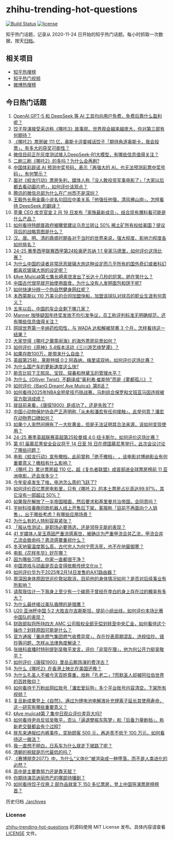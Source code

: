 # zhihu-trending-hot-questions

[![Build Status](https://github.com/justjavac/zhihu-trending-hot-questions/workflows/ci/badge.svg?branch=master)](https://github.com/justjavac/zhihu-trending-hot-questions/actions)
[![license](https://img.shields.io/github/license/justjavac/zhihu-trending-hot-questions)](https://github.com/justjavac/zhihu-trending-hot-questions/blob/master/LICENSE)

知乎热门话题，记录从 2020-11-24
日开始的知乎热门话题。每小时抓取一次数据，按天[归档](./archives)。

## 相关项目

- [知乎热搜榜](https://github.com/justjavac/zhihu-trending-top-search)
- [知乎热门视频](https://github.com/justjavac/zhihu-trending-hot-video)
- [微博热搜榜](https://github.com/justjavac/weibo-trending-hot-search)

## 今日热门话题

<!-- BEGIN -->
<!-- 最后更新时间 Sun Feb 16 2025 17:20:39 GMT+0800 (China Standard Time) -->

1. [OpenAI GPT-5 和 DeepSeek 等 AI 工具均向用户免费，免费后靠什么盈利呢？](https://www.zhihu.com/question/12125468521)
1. [饺子导演接受采访称《哪吒3》故事观、世界观会越来越庞大，你对第三部有何期待？](https://www.zhihu.com/question/12217240990)
1. [《哪吒2》票房破 111 亿，奥斯卡评委喊话饺子「期待角逐奥斯卡，我会投票」，有多大的获奖可能性？](https://www.zhihu.com/question/12349394734)
1. [微信目前正在灰度测试接入DeepSeek-R1大模型，有哪些信息值得关注？](https://www.zhihu.com/question/12352110602)
1. [二刷三刷《哪吒2》的多吗？为什么会再刷?](https://www.zhihu.com/question/12163216712)
1. [中国体彩辟谣 AI 预测中奖号码，表示「再强大的 AI，也无法预测彩票中奖号码」，有何警示？](https://www.zhihu.com/question/12019987474)
1. [面对《蛟龙行动》票房失利，媒体人称「没人敢投资军事电影了」「大家以后都去看动画片吧」，如何评价该观点？](https://www.zhihu.com/question/12238755284)
1. [腾讯的微信总部为什么在广州而不是深圳？](https://www.zhihu.com/question/10902978143)
1. [王毅外长用金庸小说名句回应中美关系「他强任他强，清风拂山岗」，怎样看待 DeepSeek 的翻译？](https://www.zhihu.com/question/12336579566)
1. [苹果 CEO 库克官宣 2 月 19 日发布「家族最新成员」，结合现有爆料看可能是什么产品？](https://www.zhihu.com/question/12181026870)
1. [如何看待特朗普政府被曝曾建议乌克兰转让 50% 稀土矿所有权给美国？提议背后的战略意图是什么？](https://www.zhihu.com/question/12372962376)
1. [汉、唐、明、清的鼎盛时期各对于当时的世界来说，强大程度、影响力程度各如何排名？](https://www.zhihu.com/question/11423718112)
1. [24-25 赛季西甲联赛西甲第24轮奥萨苏纳 1:1 皇家马德里，如何评价这场比赛？](https://www.zhihu.com/question/12352416731)
1. [为什么中国的读者非常厌恶玻璃大炮这种设定而几乎所有的国外奇幻或者科幻都喜欢玻璃大炮的设定呢？](https://www.zhihu.com/question/11885582707)
1. [《Ave Mujica》第七集长崎素世发出了长达十几秒的尬笑，她在笑什么？](https://www.zhihu.com/question/12191273251)
1. [中国古代很早就开始使用面食，为什么没有人发明面包和饼干呢?](https://www.zhihu.com/question/11933917789)
1. [如何快速分辨一个伪自然健身网红呢？](https://www.zhihu.com/question/798490492)
1. [本西蒙斯以 110 万美元的合同加盟快船，加盟该球队对球员的职业生涯有何意义？](https://www.zhihu.com/question/12002280884)
1. [五年以后，中国的车企会剩下哪几家？](https://www.zhihu.com/question/5799543381)
1. [Manner 咖啡疑因年终奖发放不均引发争议，员工称评判标准无明确规范，还有哪些信息值得关注？](https://www.zhihu.com/question/12135899998)
1. [网球世界第一辛纳药检阳性，与 WADA 达和解被禁赛 3 个月，怎样看待这一结果？](https://www.zhihu.com/question/12326329611)
1. [大家觉得《哪吒之魔童闹海》的海外票房前景如何？](https://www.zhihu.com/question/11212898612)
1. [如何评价《原神》5.4版本活动《三川游艺绮梦谭》？](https://www.zhihu.com/question/12277896944)
1. [如果存款100万，能带来什么自由？](https://www.zhihu.com/question/1474984369)
1. [英超第25轮，莱斯特城 0:2 阿森纳，梅里诺双响，如何评价这场比赛？](https://www.zhihu.com/question/12337586672)
1. [为什么国产车的更新速度这么快?](https://www.zhihu.com/question/7765768454)
1. [能否比较下王熙凤、宝钗、探春和林黛玉的管理水平？](https://www.zhihu.com/question/48162877)
1. [为什么《Olliver Twist》不翻译成“奥利弗·崔斯特”而是《雾都孤儿》？](https://www.zhihu.com/question/11837907360)
1. [如何评价《BanG Dream! Ave Mujica》第8话？](https://www.zhihu.com/question/10570129642)
1. [如何看待2025年NBA全明星技巧挑战赛，马刺组合保罗和文班亚马因违规被官方取消成绩？](https://www.zhihu.com/question/12378202738)
1. [就目前来看，《唐探1900》是成功了，还是失败了?](https://www.zhihu.com/question/12037985431)
1. [中国小动物保护协会严正声明称「从未和潘宏有任何接触」，此举何意？潘宏在动物界口碑如何？](https://www.zhihu.com/question/12216187570)
1. [如果个人突然间拥有了一大批黄金，但是无法证明其合法来源，该如何变现使用？](https://www.zhihu.com/question/507736529)
1. [24-25 赛季英超联赛英超第25轮曼城 4:0 纽卡斯尔，如何评价这场比赛？](https://www.zhihu.com/question/12351052909)
1. [第 61 届慕尼黑安全会议将于 14 日至 16 日在德国慕尼黑举行，此次会议讨论了哪些问题？](https://www.zhihu.com/question/12228529115)
1. [电影《蛟龙行动》宣布撤档，此前曾称「绝不撤档」 ，该电影对博纳影业有何重要意义？撤档有什么影响？](https://www.zhihu.com/question/12230894261)
1. [《哪吒 2》累计票房超 110 亿，超《复仇者联盟》成首部进全球票房榜前 11 亚洲电影，还会涨多少？](https://www.zhihu.com/question/12313666892)
1. [今年安卓发生了啥，电池怎么质的飞跃了?](https://www.zhihu.com/question/2121086623)
1. [如何评价百亿票房电影里，只有《哪吒 2》的本土票房占比高达99.97%，其它没有一部超过 50%？](https://www.zhihu.com/question/12261493929)
1. [如果我在解放了一半帝国暗面，然后要求和基里曼共治帝国，会同意吗？](https://www.zhihu.com/question/757001493)
1. [宇树科技春晚同款机器人线上开售后下架，客服称「目前不再面向个人销售」，出于哪些考虑？有哪些应用场景？](https://www.zhihu.com/question/12029665174)
1. [为什么有的人特别容易紧张？](https://www.zhihu.com/question/64747274)
1. [「服从性测试」是职场必要筛选，还是领导无能的表现？](https://www.zhihu.com/question/11990437465)
1. [41 岁媒体人吴玉燕因严重流感离世，被确诊为严重甲流合并乙流，甲流合并乙流会致命吗？患流感要重视什么？](https://www.zhihu.com/question/12329730970)
1. [冬天地窖温度那么高，古代穷人为何宁愿冻死，也不在地窖御寒？](https://www.zhihu.com/question/6979494392)
1. [电影《花样年华》好在哪？](https://www.zhihu.com/question/22882010)
1. [因为哪些习惯，你家一直都很干净？](https://www.zhihu.com/question/657778195)
1. [中国游戏与动画是否会变得依赖传统文化ip？](https://www.zhihu.com/question/12169057578)
1. [如何评价华为于2025年2月14日发售的AX1路由器？](https://www.zhihu.com/question/12292005486)
1. [周深因身体原因世巡伦敦站取消，目前他的身体情况如何？是否对后续事业有所影响？](https://www.zhihu.com/question/12287143009)
1. [请帮我估计一下我身上至少有一个碳原子曾经在李白的身上存在过的概率有多大？](https://www.zhihu.com/question/11664079878)
1. [为什么最终接过美队盾牌的是猎鹰？](https://www.zhihu.com/question/11811598622)
1. [U20 亚洲杯中国 5:2 大胜吉尔吉斯斯坦，提前小组出线，如何评价本场比赛中国队的表现？](https://www.zhihu.com/question/12342124610)
1. [财政部拟将所持四大 AMC 公司股权全部无偿划转至中央汇金，如何看待这个操作？划转原因可能是什么？](https://www.zhihu.com/question/12245614575)
1. [官方通报「重庆燃气集团燃气收费异常」，存在抄表周期混乱、违规估抄、错抄等问题，怎样从法律角度解读？](https://www.zhihu.com/question/12236096085)
1. [张继科直播时特别提到吴敬平发言，评价「非常在理」，他为何公开力挺吴敬平？](https://www.zhihu.com/question/12373154497)
1. [如何评价《唐探1900》里岳云鹏饰演的费洋古？](https://www.zhihu.com/question/11043445775)
1. [为什么《哪吒2》在香港上映比在美国还晚？](https://www.zhihu.com/question/12167907284)
1. [为什么孔圣人不被今天百姓尊重，戏称「孔老二」?而默圣人却被阿拉伯世界的百姓敬仰？](https://www.zhihu.com/question/10849401132)
1. [如何看待千万粉丝网红账号「潘宏爱玩狗」多个平台账号内容清空，下架所有视频？](https://www.zhihu.com/question/12239248031)
1. [复旦新成果登上《自然》，通过为锂电池电解液补充锂离子延长其使用寿命，这一研究有哪些重要意义？](https://www.zhihu.com/question/12085211388)
1. [《Ave mujica》第 7 集中日观众评价差异大吗?](https://www.zhihu.com/question/12296354430)
1. [如何看待尹肖反驳吴敬平，否认「逼退樊振东陈梦」和「后备力量断档」，称新老交替都会有个过程?](https://www.zhihu.com/question/12340553632)
1. [胖东来通报红内裤事件，奖励顾客 500 元，再追责不低于 100 万元，如何看待这一做法？](https://www.zhihu.com/question/12245528998)
1. [我一直想不明白，日系车为什么就走下坡路了呢？](https://www.zhihu.com/question/11984385154)
1. [清朝的税赋是历代最低的吗？](https://www.zhihu.com/question/667472277)
1. [《赛博朋克2077》中，为什么“义体化”被渲染成一种堕落，而不是人类进化的必然？](https://www.zhihu.com/question/12188418655)
1. [高中是主要靠努力还是靠天赋？](https://www.zhihu.com/question/658568595)
1. [你期待演员迪丽热巴的哪部待播剧？](https://www.zhihu.com/question/12310077624)
1. [如何看待饺子仅用 2 部作品就拿下 150 多亿票房，登上中国导演票房榜榜首？](https://www.zhihu.com/question/12282274980)

<!-- END -->

历史归档 [./archives](./archives)

### License

[zhihu-trending-hot-questions](https://github.com/justjavac/zhihu-trending-hot-questions)
的源码使用 MIT License 发布。具体内容请查看 [LICENSE](./LICENSE) 文件。
